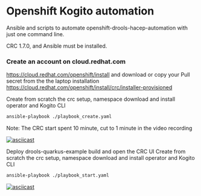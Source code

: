 # Openshift Kogito automation

Ansible and scripts to automate openshift-drools-hacep-automation with just one command line.

CRC 1.7.0, and Ansible must be installed.

### Create an account on cloud.redhat.com
https://cloud.redhat.com/openshift/install and download or copy your Pull secret from the the laptop installation https://cloud.redhat.com/openshift/install/crc/installer-provisioned

Create from scratch the crc setup, namespace download and install operator and Kogito CLI
```sh
ansible-playbook ./playbook_create.yaml
```
Note: The CRC start spent 10 minute, cut to 1 minute in the video recording

[![asciicast](https://asciinema.org/a/311620.png)](https://asciinema.org/a/311620)

Deploy drools-quarkus-example build and open the CRC UI
Create from scratch the crc setup, namespace download and install operator and Kogito CLI
```sh
ansible-playbook ./playbook_start.yaml
```
[![asciicast](https://asciinema.org/a/311627.png)](https://asciinema.org/a/311627)
